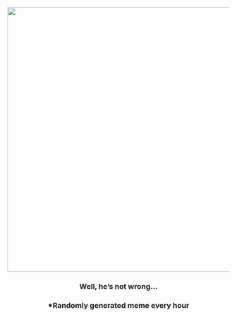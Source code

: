 <p align="center">
        <img src="https://i.redd.it/js3temm9den81.jpg" width="600" height="600">
        </p>
        <h3 align="center">Well, he’s not wrong…</h3>
        <h3 align="center">*Randomly generated meme every hour</h3>
    
